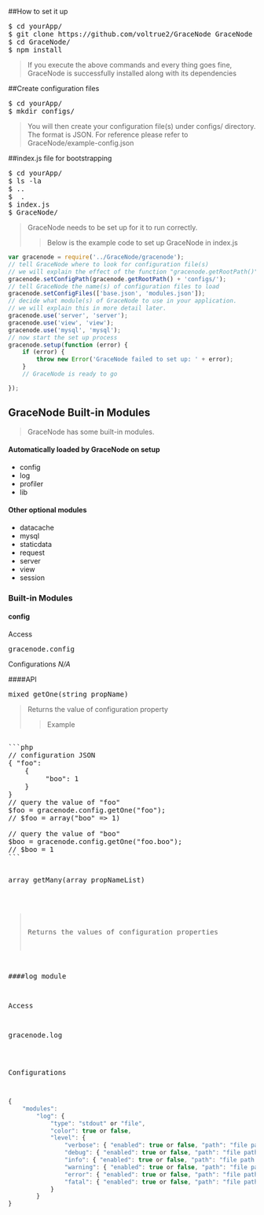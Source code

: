 ##How to set it up
<pre>
$ cd yourApp/
$ git clone https://github.com/voltrue2/GraceNode GraceNode
$ cd GraceNode/
$ npm install
</pre>

> If you execute the above commands and every thing goes fine, GraceNode is successfully installed along with its dependencies

##Create configuration files
<pre>
$ cd yourApp/
$ mkdir configs/
</pre>
> You will then create your configuration file(s) under configs/ directory. The format is JSON. For reference please refer to GraceNode/example-config.json

##index.js file for bootstrapping
<pre>
$ cd yourApp/
$ ls -la
$ ..
$  .
$ index.js
$ GraceNode/
</pre>
> GraceNode needs to be set up for it to run correctly.
>> Below is the example code to set up GraceNode in index.js

```javascript
var gracenode = require('../GraceNode/gracenode');
// tell GraceNode where to look for configuration file(s)
// we will explain the effect of the function "gracenode.getRootPath()" later.
gracenode.setConfigPath(gracenode.getRootPath() + 'configs/');
// tell GraceNode the name(s) of configuration files to load
gracenode.setConfigFiles(['base.json', 'modules.json']);
// decide what module(s) of GraceNode to use in your application.
// we will explain this in more detail later.
gracenode.use('server', 'server');
gracenode.use('view', 'view');
gracenode.use('mysql', 'mysql');
// now start the set up process
gracenode.setup(function (error) {
    if (error) {
        throw new Error('GraceNode failed to set up: ' + error);
    }
    // GraceNode is ready to go

});
```

## GraceNode Built-in Modules
> GraceNode has some built-in modules.

#### Automatically loaded by GraceNode on setup
- config
- log
- profiler
- lib

#### Other optional modules
- datacache
- mysql
- staticdata
- request
- server
- view
- session

### Built-in Modules

#### config 

Access
<pre>
gracenode.config
</pre>

Configurations
*N/A*

####API

<pre>
mixed getOne(string propName)
</pre>
> Returns the value of configuration property
>> Example
<pre>

```php
// configuration JSON
{ "foo": 
    { 
         "boo": 1
    }
}
// query the value of "foo"
$foo = gracenode.config.getOne("foo");
// $foo = array("boo" => 1)

// query the value of "boo"
$boo = gracenode.config.getOne("foo.boo");
// $boo = 1
```

<pre>
array getMany(array propNameList)
</pre>
> Returns the values of configuration properties

####log module

Access
<pre>
gracenode.log
</pre>

Configurations
```javascript
{
	"modules":
		"log": {
			"type": "stdout" or "file",
			"color": true or false,
			"level": {
				"verbose": { "enabled": true or false, "path": "file path for the log file to be written (required if type is "file")" },
				"debug": { "enabled": true or false, "path": "file path for the log file to be written (required if type is "file")" },
				"info": { "enabled": true or false, "path": "file path for the log file to be written (required if type is "file")" },
				"warning": { "enabled": true or false, "path": "file path for the log file to be written (required if type is "file")" },
				"error": { "enabled": true or false, "path": "file path for the log file to be written (required if type is "file")" },
				"fatal": { "enabled": true or false, "path": "file path for the log file to be written (required if type is "file")" }
			}
		}
}
```
